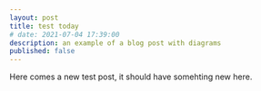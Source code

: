 ```yaml
---
layout: post
title: test today
# date: 2021-07-04 17:39:00
description: an example of a blog post with diagrams
published: false
---
```


Here comes a new test post, it should have somehting new here.